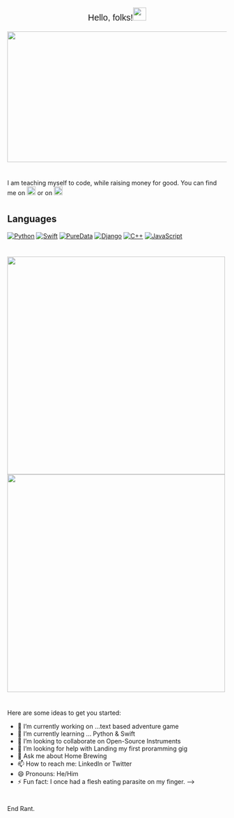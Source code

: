 <p style="text-align: center;font: 300 20px Helvetica,Helvetica,sans-serif" align="center" > Hello, folks!<img src="https://raw.githubusercontent.com/MartinHeinz/MartinHeinz/master/wave.gif" width="30px">
<p align="center">
  <img width="600" height="300" src="https://i.imgur.com/FCXmGx2.png">
</p>

#

I am teaching myself to code, while raising money for good. You can find me on <a href="https://twitter.com/NormRasmussen"> <img src="https://i.imgur.com/7WIhMJ6.png" alt="Twitter" width="20px"></a> or on <a href="https://www.linkedin.com/in/normrasmussen/"> <img src="https://i.imgur.com/Mch0t11.png" alt="LinkedIn" width="20px"></a>
#

## Languages

[![Python](https://img.shields.io/badge/-Python-000?&logo=python)](https://github.com/normrasmussen?tab=repositories&q=&type=&language=python)
[![Swift](https://img.shields.io/badge/-Swift-000?&logo=Swift)](https://img.shields.io/badge/-Swift-000?&logo=Swift)
[![PureData](https://img.shields.io/badge/-PureData-100?&logo=puredata)](https://img.shields.io/badge/-PureData-100?&logo=puredata)
[![Django](https://img.shields.io/badge/-Django-200?&logo=Django)](https://img.shields.io/badge/-Django-200?&logo=Django)
[![C++](https://img.shields.io/badge/-C++-000?&logo=c%2b%2b&logoColor=00599C)](https://img.shields.io/badge/-C++-000?&logo=c%2b%2b&logoColor=00599C)
[![JavaScript](https://img.shields.io/badge/-JavaScript-000?&logo=JavaScript&logoColor=ddc508)](https://github.com/normrasmussen?tab=repositories&q=&type=&language=javascript)

#

<a href="https://github-readme-stats.vercel.app/api?username=Normanras&show_icons=true&theme=dark&layout=compact"><img style="center" width="500px"  src="https://github-readme-stats.vercel.app/api?username=Normanras&show_icons=true&theme=dark&layout=compact"/></a>
<a href="https://github-readme-stats.vercel.app/api/wakatime?username=Normanras"><img style="center" width="500px" src="https://github-readme-stats.vercel.app/api/wakatime?username=Normanras"></a>
#
Here are some ideas to get you started:

- 🔭 I’m currently working on ...text based adventure game
- 🌱 I’m currently learning ... Python & Swift
- 👯 I’m looking to collaborate on Open-Source Instruments 
- 🤔 I’m looking for help with Landing my first proramming gig
- 💬 Ask me about Home Brewing
- 📫 How to reach me: LinkedIn or Twitter
- 😄 Pronouns: He/Him
- ⚡ Fun fact: I once had a flesh eating parasite on my finger.
-->
#
End Rant.
